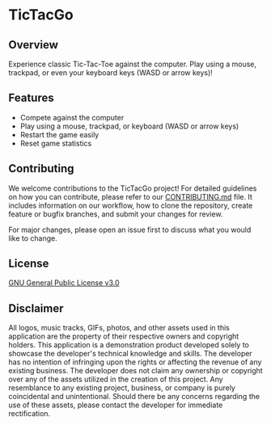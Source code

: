 # TicTacGo

## Overview

Experience classic Tic-Tac-Toe against the computer. Play using a mouse, trackpad, or even your keyboard keys (WASD or arrow keys)!

## Features
- Compete against the computer
- Play using a mouse, trackpad, or keyboard (WASD or arrow keys)
- Restart the game easily
- Reset game statistics

## Contributing

We welcome contributions to the TicTacGo project! For detailed guidelines on how you can contribute, please refer to our [CONTRIBUTING.md](./CONTRIBUTING.md) file. It includes information on our workflow, how to clone the repository, create feature or bugfix branches, and submit your changes for review.

For major changes, please open an issue first to discuss what you would like to change.

## License

[GNU General Public License v3.0](https://www.gnu.org/licenses/gpl-3.0.html)

## Disclaimer
All logos, music tracks, GIFs, photos, and other assets used in this application are the property of their respective owners and copyright holders. This application is a demonstration product developed solely to showcase the developer's technical knowledge and skills. The developer has no intention of infringing upon the rights or affecting the revenue of any existing business. The developer does not claim any ownership or copyright over any of the assets utilized in the creation of this project. Any resemblance to any existing project, business, or company is purely coincidental and unintentional. Should there be any concerns regarding the use of these assets, please contact the developer for immediate rectification.
